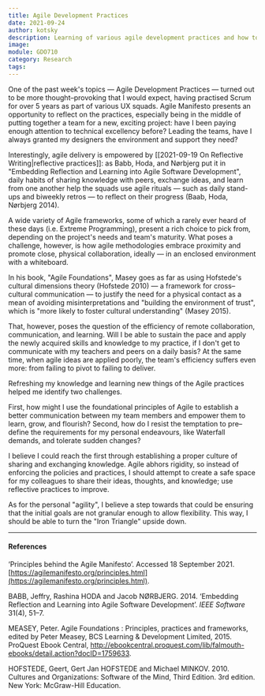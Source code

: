 ```yaml
---
title: Agile Development Practices
date: 2021-09-24
author: kotsky
description: Learning of various agile development practices and how to apply them
image: 
module: GDO710
category: Research
tags: 
---
```


One of the past week's topics — Agile Development Practices — turned out to be more thought–provoking that I would expect, having practised Scrum for over 5 years as part of various UX squads. Agile Manifesto presents an opportunity to reflect on the practices, especially being in the middle of putting together a team for a new, exciting project: have I been paying enough attention to technical excellency before? Leading the teams, have I always granted my designers the environment and support they need?

Interestingly, agile delivery is empowered by [[2021-09-19 On Reflective Writing|reflective practices]]: as Babb, Hoda, and Nørbjerg put it in "Embedding Reflection and Learning into Agile Software Development", daily habits of sharing knowledge with peers, exchange ideas, and learn from one another help the squads use agile rituals — such as daily stand-ups and biweekly retros — to reflect on their progress (Baab, Hoda, Nørbjerg 2014).

A wide variety of Agile frameworks, some of which a rarely ever heard of these days (i.e. Extreme Programming), present a rich choice to pick from, depending on the project's needs and team's maturity. What poses a challenge, however, is how agile methodologies embrace proximity and promote close, physical collaboration, ideally — in an enclosed environment with a whiteboard. 

In his book, "Agile Foundations", Masey goes as far as using Hofstede's cultural dimensions theory (Hofstede 2010) — a framework for cross–cultural communication — to justify the need for a physical contact as a mean of avoiding misinterpretations and "building the environment of trust", which is "more likely to foster cultural understanding" (Masey 2015). 

That, however, poses the question of the efficiency of remote collaboration, communication, and learning. Will I be able to sustain the pace and apply the newly acquired skills and knowledge to my practice, if I don't get to communicate with my teachers and peers on a daily basis? At the same time, when agile ideas are applied poorly, the team's efficiency suffers even more: from failing to pivot to failing to deliver. 

Refreshing my knowledge and learning new things of the Agile practices helped me identify two challenges. 

First, how might I use the foundational principles of Agile to establish a better communication between my team members and empower them to learn, grow, and flourish? Second, how do I resist the temptation to pre–define the requirements for my personal endeavours, like Waterfall demands, and tolerate sudden changes? 

I believe I could reach the first through establishing a proper culture of sharing and exchanging knowledge. Agile abhors rigidity, so instead of enforcing the policies and practices, I should attempt to create a safe space for my colleagues to share their ideas, thoughts, and knowledge; use reflective practices to improve. 

As for the personal "agility", I believe a step towards that could be ensuring that the initial goals are not granular enough to allow flexibility. This way, I should be able to turn the "Iron Triangle" upside down.

---

#### References

‘Principles behind the Agile Manifesto’. Accessed 18 September 2021. [https://agilemanifesto.org/principles.html](https://agilemanifesto.org/principles.html).

BABB, Jeffry, Rashina HODA and Jacob NØRBJERG. 2014. ‘Embedding Reflection and Learning into Agile Software Development’. _IEEE Software_ 31(4), 51–7.

MEASEY, Peter. Agile Foundations : Principles, practices and frameworks, edited by Peter Measey, BCS Learning & Development Limited, 2015. ProQuest Ebook Central, http://ebookcentral.proquest.com/lib/falmouth-ebooks/detail.action?docID=1759633.

HOFSTEDE, Geert, Gert Jan HOFSTEDE and Michael MINKOV. 2010. Cultures and Organizations: Software of the Mind, Third Edition. 3rd edition. New York: McGraw-Hill Education.